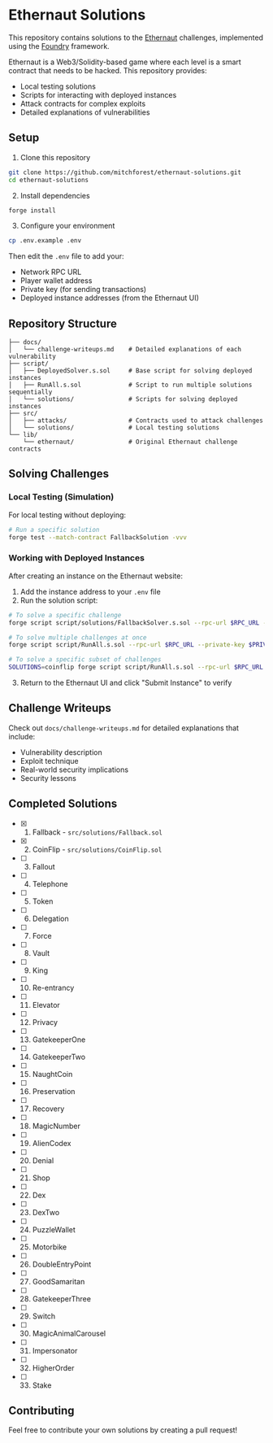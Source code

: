 # Ethernaut Solutions

This repository contains solutions to the [Ethernaut](https://ethernaut.openzeppelin.com/) challenges, implemented using the [Foundry](https://book.getfoundry.sh/) framework.

Ethernaut is a Web3/Solidity-based game where each level is a smart contract that needs to be hacked. This repository provides:
- Local testing solutions
- Scripts for interacting with deployed instances
- Attack contracts for complex exploits
- Detailed explanations of vulnerabilities

## Setup

1. Clone this repository
```bash
git clone https://github.com/mitchforest/ethernaut-solutions.git
cd ethernaut-solutions
```

2. Install dependencies
```bash
forge install
```

3. Configure your environment
```bash
cp .env.example .env
```

Then edit the `.env` file to add your:
- Network RPC URL
- Player wallet address
- Private key (for sending transactions)
- Deployed instance addresses (from the Ethernaut UI)

## Repository Structure

```
├── docs/
│   └── challenge-writeups.md    # Detailed explanations of each vulnerability
├── script/
│   ├── DeployedSolver.s.sol     # Base script for solving deployed instances
│   ├── RunAll.s.sol             # Script to run multiple solutions sequentially
│   └── solutions/               # Scripts for solving deployed instances
├── src/
│   ├── attacks/                 # Contracts used to attack challenges
│   └── solutions/               # Local testing solutions
└── lib/
    └── ethernaut/               # Original Ethernaut challenge contracts
```

## Solving Challenges

### Local Testing (Simulation)

For local testing without deploying:

```bash
# Run a specific solution
forge test --match-contract FallbackSolution -vvv
```

### Working with Deployed Instances

After creating an instance on the Ethernaut website:

1. Add the instance address to your `.env` file
2. Run the solution script:

```bash
# To solve a specific challenge
forge script script/solutions/FallbackSolver.s.sol --rpc-url $RPC_URL --private-key $PRIVATE_KEY --broadcast

# To solve multiple challenges at once
forge script script/RunAll.s.sol --rpc-url $RPC_URL --private-key $PRIVATE_KEY --broadcast

# To solve a specific subset of challenges
SOLUTIONS=coinflip forge script script/RunAll.s.sol --rpc-url $RPC_URL --private-key $PRIVATE_KEY --broadcast
```

3. Return to the Ethernaut UI and click "Submit Instance" to verify

## Challenge Writeups

Check out `docs/challenge-writeups.md` for detailed explanations that include:
- Vulnerability description
- Exploit technique
- Real-world security implications
- Security lessons

## Completed Solutions

- [x] 01. Fallback - `src/solutions/Fallback.sol`
- [x] 02. CoinFlip - `src/solutions/CoinFlip.sol`
- [ ] 03. Fallout
- [ ] 04. Telephone
- [ ] 05. Token
- [ ] 06. Delegation
- [ ] 07. Force
- [ ] 08. Vault
- [ ] 09. King
- [ ] 10. Re-entrancy
- [ ] 11. Elevator
- [ ] 12. Privacy
- [ ] 13. GatekeeperOne
- [ ] 14. GatekeeperTwo
- [ ] 15. NaughtCoin
- [ ] 16. Preservation
- [ ] 17. Recovery
- [ ] 18. MagicNumber
- [ ] 19. AlienCodex
- [ ] 20. Denial
- [ ] 21. Shop
- [ ] 22. Dex
- [ ] 23. DexTwo
- [ ] 24. PuzzleWallet
- [ ] 25. Motorbike
- [ ] 26. DoubleEntryPoint
- [ ] 27. GoodSamaritan
- [ ] 28. GatekeeperThree
- [ ] 29. Switch
- [ ] 30. MagicAnimalCarousel
- [ ] 31. Impersonator
- [ ] 32. HigherOrder
- [ ] 33. Stake

## Contributing

Feel free to contribute your own solutions by creating a pull request!
